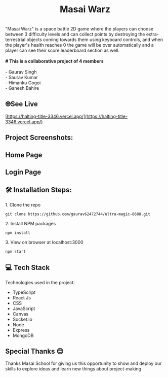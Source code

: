 <h1 align="center" id="title">Masai Warz</h1>



<p id="description"><br>"Masai Warz" is a space battle 2D game where the players can choose between 3 difficulty levels and can collect points by destroying the extra-terrestrial objects coming towards them using keyboard controls, and when the player's health reaches 0 the game will be over automatically and a player can see their score leaderboard section as well.<br><br><b># This is a collaborative project of 4 members</b><br><br>- Gaurav Singh <br>- Saurav Kumar <br>- Himanku Gogoi <br>- Ganesh Bahire </p>

<h2>🌐See Live</h2>

[https://halting-title-3346.vercel.app/](https://halting-title-3346.vercel.app/)

<h2>Project Screenshots:</h2>

## Home Page
  


## Login Page




<h2>🛠️ Installation Steps:</h2>

<p>1. Clone the repo</p>

```
git clone https://github.com/gaurav62472744/ultra-magic-8688.git
```

<p>2. Install NPM packages</p>

```
npm install
```

<p>3. View on browser at localhost:3000</p>

```
npm start
```

  
  
<h2>💻 Tech Stack</h2>

Technologies used in the project:


*   TypeScript
*   React Js
*   CSS
*   JavaScript
*   Canvas
*   Socket.io
*   Node 
*   Express
*   MongoDB


<h2>Special Thanks 😊</h2>

<p>Thanks Masai School for giving us this opportunity to show and deploy our skills to explore ideas and learn new things about project-making </p>
